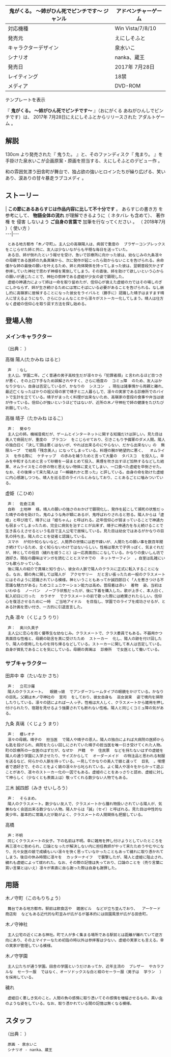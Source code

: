 鬼がくる。 〜姉がひん死でピンチです〜  ジャンル  |  アドベンチャーゲーム   
---|---  
対応機種  |  Win Vista/7/8/10     
発売元  |  えにしそふと   
キャラクターデザイン  |  泉水いこ   
シナリオ  |  nanka、蔵王   
発売日  |  2017年  7月28日     
レイティング  |  18禁   
メディア  |  DVD-ROM   
テンプレートを表示  
  
『 **鬼がくる。 〜姉がひん死でピンチです〜** 』（おにがくる あねがひんしでピンチです）は、  2017年
7月28日にえにしそふとからリリースされた  アダルトゲーム    。

##  解説  

130cm  より発売された『  鬼うた。  』と、そのファンディスク『  鬼まり。
』を手掛けた泉水いこが企画原案・原画を担当する、えにしそふとのデビュー作    。

和の雰囲気漂う田舎町が舞台で、独占欲の強いヒロインたちが繰り広げる、笑いあり、涙ありの甘々暴走ラブコメディ      。

##  ストーリー  

|  **この節にあるあらすじは作品内容に比して不十分です** 。  あらすじの書き方  を参考にして、 **物語全体の流れ** が理解できるように（
ネタバレ  も含めて）、  著作権  を  侵害  しないよう **ご自身の言葉で** 加筆を行なってください  。  （  2018年7月  ）（
使い方  ）  
---|---  
  
     とある地方都市「木ノ守町」。主人公の高嶺陽人は、病弱で重度の  ブラザーコンプレックス  をこじらせた姉と共に、友人は少ないながらも平穏な毎日を送っていた。 
     ある日、姉が倒れたという報せを受け、急いで診療所に向かった彼は、幼なじみの九条凛々の母親である医師の九条真璃から、次に発作が起こったら助からないことを告げられる。余命僅かな姉の最後の願いを叶えるため、姉と肉体関係を持ってしまった彼は、翌朝普段欠かさず参拝していた神社で思わず神様を罵倒してしまう。その直後、姉を助けて欲しいという心からの願いが通じたことで、神社の祭神である虚姫が少女の姿で顕現した。 
     虚姫の神通力によって姉は一命を取り留めたが、信仰心が衰えた虚姫の力ではその場しのぎにしかならず、姉が生き続けるためには常にそばにいる必要があることを告げられる。なし崩し的に高嶺家に居候することになった彼女をライバルと（勝手に）認識した晴子はますます晴人に甘えるようになり、さらにひょんなことから凛々がストーカー化してしまう。晴人は仕方なく虚姫の信仰心を取り戻す方法を探し始める。 

##  登場人物  

###  メインキャラクター  

（出典：      ）

高嶺 陽人(たかみね はると）

     声  ：なし 
     主人公。学園二年。ごく普通の男子高校生だが凛々から「犯罪者顔」と言われるほど目つきが悪く、その上口下手なため誤解されやすく、さらに極度の  コミュ障  のため、友人はかなり少ない。自身は否定しているが、かなりの  シスコン  。現在は諸事情から両親と離れ、最近亡くなったばかりの祖父母の家で晴子と二人暮らしで、凛々の実家である診療所でのバイトで生計を立てている。晴子がまったく料理が出来ないため、高嶺家の普段の食事や弁当は彼が作っている。信仰心が強いというほどではないが、近所の木ノ守神社で姉の健康をたびたび祈願していた。 
高嶺 晴子（たかみね はるこ）

     声：  葵ゆり 
     主人公の姉。機械音痴だが、ゲームとインターネットに関する知識だけは詳しい。見た目は美人で病弱だが、重度の  ブラコン  をこじらせており、引きこもり予備軍のダメ人間。陽人の独白曰く「決して頭は悪くはないが、やれば出来るのにやらない、だから出来ない」の  無限ループ  で結局「残念美人」になってしまっている。料理の腕が絶望的に悪く、  オムライス  を作る際に  ケチャップ  の赤みを補うためと言って大量の  タバスコ  を投入し、辛みを中和するためと言って砂糖を一袋まとめて投入、黒煙を吹き出すほど加熱するなどした結果、オムライスをこの世の物と思えない物体に変えてしまい、一口食べた虚姫を卒倒させた。なお、その後帰って来た陽人は「一瞬穢れかと思った」と評している。自身の命を助けた虚姫に内心感謝しつつも、晴人を巡る恋のライバルとみなしており、ことあるごとに噛みついている。 
    
虚姫（こひめ）

     声：  佐倉江美 
     自称  土地神  様。晴人の願いの強さのおかげで顕現化し、発作を起こして瀕死の状態だった晴子の命を助けた。鬼のような角が額にあるが、鬼呼ばわりされると怒る。陽人からは「虚姫」と呼び捨て、晴子には「姫ちゃん」と呼ばれる。近年信仰心が弱まっていることで神通力も弱まってしまったため、完全に病気を治すことが出来ず、晴子に神通力を与え続けることで生き長らえさせるという名目で主人公宅で居候している。見た目は幼女ではあるがかなりの巨乳の持ち主。陽人のことを従者と認識している。 
     スマホ  が何か知らないなど、人間界の世情には若干疎いが、人間たちの願い事を数百年聞き続けているため、全く知らないわけではないらしい。性格は尊大で子供っぽく、気まぐれだが、神としての役目（穢れを祓うこと）は一応真面目にこなしている。かなりの食いしん坊で酒好き。現在の趣味はマンガを読むこととスマホでの  ネットサーフィン  。自室は乱雑にいつも散らかっている。 
     後に陽人の紹介で真璃と知り合い、彼女の人脈で陽人のクラスに正式に転入することになる。なお、額の角に関しては陽人が  アクセサリー  だと言い張ったため一般のクラスメートにはそのように認識されている模様。神ということもあってか誠四郎曰く「人を惹きつける不思議な魅力がある」ためコミュニケーション能力は高め。普段着は赤い  着物  姿。当初はいわゆる  ノーパン  ノーブラ状態だったが、後に下着を購入した。歌が上手く、本人曰く、転入初日に行った  カラオケ  でクラスメートの前で歌った際には絶賛されたらしい。信仰心を復活させるために一時  ご当地アイドル  を目指し、学園でのライブを成功させるが、とある計画を思い付き、一方的に引退宣言した。 
    
九条 凛々（くじょう りり）

     声：  奥川久美子 
     主人公に恋心を抱く優等生な幼なじみ。クラスメートで、クラス委員でもある。不器用かつ真面目な性格と、母親の助言を真に受けたため  ストーカー  化し、陽人の跡を付け回したり、陽人の使用したものを持ち帰るなどしている。ストーカーに関して本人は否定している。自身が貧乳であることを気にしている。母親の真璃は  診療所  で女医として働いている。 

###  サブキャラクター  

田井中 幸（たいなか さち）

     声：  立花沙羅 
     陽人のクラスメート。  眼鏡っ娘  でアンダーフレームタイプの眼鏡をかけている。かなりの巨乳。父親は木ノ守神社の  宮司  をしており、彼女自身も  巫女装束  姿で境内を掃除したりしている。凛々の話によれば一人っ子。性格は大人しく、クラスメートから雑用を押し付けられたり、宿題を見せるよう強要されても断れない性格。陽人と同じくコミュ障の気がある。 

九条 真璃（くじょう まり）

     声：  櫻レオナ 
     凛々の母親。晴子の  担当医  で陽人や晴子の恩人。陽人の独白によれば大病院の医師からも匙を投げられ、病院をたらい回しにされていた晴子の担当医を唯一引き受けてくれた人物。町の診療所の一女医のはずだが、なぜか  戸籍  や  住民票  などを持たないはずの虚姫を陽人の通う学園に入学させたり、サイズからして  オーダーメイド  の特注品と思われる制服を送るなど、何らかの人脈を持っている。一見してかなりの美人で娘と違って  巨乳  。喫煙者で酒好きで、そのことをよく娘の凛々から叱られている。よく陽人や凛々をからかって遊ぶことがあり、凛々のストーカー化の一因でもある。虚姫のことをあっさりと認め、虚姫に対して神らしく（少なくとも表面上は）敬ってくれる数少ない人物でもある。 

三木 誠四郎（みき せいしろう）

     声：  そらまめ。 
     陽人のクラスメート。数少ない友人で、クラスメートから腫れ物扱いされている陽人が、気兼ねなく会話出来る数少ない人物。陽人からは「誠」（セイ）と呼ばれる。見た目は中性的な美少年。基本的に常識人だが勘がよく、クラスメートの人間関係も把握している。 

高橋

     声：不明 
     同じくクラスメートの女子。下の名前は不明。幸に雑用を押し付けようとしていたところを再三凛々に咎められ、口論となったが解決しない内に担任教師がやって来たためうやむやになり、元々女医の娘で成績もいい凛々を快く思っていなかったこともあって穢れに取り憑かれてしまう。後日の休み時間に凛々を  カッターナイフ  で襲撃したが、陽人と虚姫に阻止され、穢れも虚姫によって祓われた。なお、その際の記憶は失っており、口論のことを（売り言葉に買い言葉とはいえ）凛々が素直に自ら謝った際は自身も謝罪した。 

##  用語  

木ノ守町（このもりちょう）

     舞台である地方都市。駅前は飲食店や  雑居ビル  などが立ち並んでおり、  アーケード  商店街  などもある近代的な町並みが広がるが基本的には田園風景が広がる田舎町。 
木ノ守神社

     主人公宅の近くにある神社。町で人が多く集まる場所である駅前とは距離が離れていて逆方向にあり、その上マイナーなため初詣の時以外は参拝客は少ない。虚姫の実家とも言える。幸の実家が管理している模様。 
木ノ守学園

     主人公たちが通う学園。田舎の学園というだけあってか、近年主流の  ブレザー  やカラフルな  セーラー服  ではなく、オーソドックスな白と紺のセーラー服（男子は  学ラン  ）を採用している。 
穢れ

     虚姫曰く悪しき気のこと。人間の負の感情に取り憑いてその感情を増幅させるもの。黒い虫のような姿をしている。なお、取り憑かれている間の記憶は無くなる模様。 

##  スタッフ  

（出典：    ）

     原画 - 泉水いこ 
     シナリオ - nanka、蔵王 

